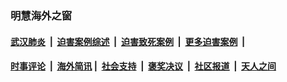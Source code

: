 
### 明慧海外之窗

####  [武汉肺炎](indexes/365.md?t=01281200) &nbsp;|&nbsp;  [迫害案例综述](indexes/328.md?t=01281200) &nbsp;|&nbsp; [迫害致死案例](indexes/277.md?t=01281200)  &nbsp;|&nbsp; [更多迫害案例](indexes/81.md?t=01281200)  &nbsp;|&nbsp; 
####  [时事评论](indexes/251.md?t=01281200) &nbsp;|&nbsp; [海外简讯](indexes/245.md?t=01281200)&nbsp;|&nbsp;  [社会支持](indexes/140.md?t=01281200) &nbsp;|&nbsp; [褒奖决议](indexes/282.md?t=01281200) &nbsp;|&nbsp; [社区报道](indexes/91.md?t=01281200)  &nbsp;|&nbsp; [天人之间](indexes/78.md?t=01281200) 

